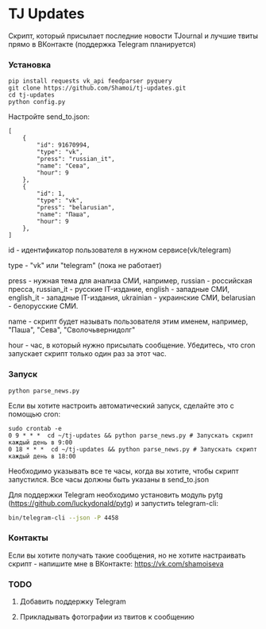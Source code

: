# TJ Updates
Скрипт, который присылает последние новости TJournal и лучшие твиты прямо в ВКонтакте (поддержка Telegram планируется)
### Установка
```
pip install requests vk_api feedparser pyquery
git clone https://github.com/Shamoi/tj-updates.git
cd tj-updates
python config.py
```
Настройте send_to.json:
```
[
    {
        "id": 91670994,
        "type": "vk",
        "press": "russian_it",
        "name": "Сева",
        "hour": 9
    },
    {
        "id": 1,
        "type": "vk",
        "press": "belarusian",
        "name": "Паша",
        "hour": 9
    },
]
```
id - идентификатор пользователя в нужном сервисе(vk/telegram)

type - "vk" или "telegram" (пока не работает)

press - нужная тема для анализа СМИ, например, russian - российская пресса, russian_it - русские IT-издание, english - западные СМИ, english_it - западные IT-издания, ukrainian - украинские СМИ, belarusian - белорусские СМИ.

name - скрипт будет называть пользователя этим именем, например, "Паша", "Сева", "Сволочьвернидолг"

hour - час, в который нужно присылать сообщение. Убедитесь, что cron запускает скрипт только один раз за этот час.
### Запуск
```
python parse_news.py
```
Если вы хотите настроить автоматический запуск, сделайте это с помощью cron:
```
sudo crontab -e
0 9 * * *  cd ~/tj-updates && python parse_news.py # Запускать скрипт каждый день в 9:00
0 18 * * *  cd ~/tj-updates && python parse_news.py # Запускать скрипт каждый день в 18:00
```
Необходимо указывать все те часы, когда вы хотите, чтобы скрипт запустился. Все часы должны быть указаны в send_to.json

Для поддержки Telegram необходимо установить модуль pytg (https://github.com/luckydonald/pytg) и запустить telegram-cli:
```bash
bin/telegram-cli --json -P 4458
```
### Контакты
Если вы хотите получать такие сообщения, но не хотите настраивать скрипт - напишите мне в ВКонтакте: https://vk.com/shamoiseva
### TODO
1. Добавить поддержку Telegram

2. Прикладывать фотографии из твитов к сообщению

